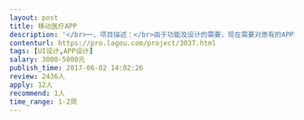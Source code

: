 ```yaml
---                
layout: post       
title: 移动医疗APP           
description: '</br>一、项目描述：</br>由于功能及设计的需要，现在需要对原有的APP功能进行扩展，需要针对我们提供的原型文件进行APP效果图设计工作。</br>二、主要功能点：</br>1、 预约挂号</br>1.1 普通预约挂号：提供普通号预约挂号安排、科室介绍、挂号须知、记录个人普通预约记录。</br>1.2 提供医院科室、专家（擅长、职称、职务、介绍）挂号安排、挂号须知、记录个人专家预约记录。</br>1.3 提供医院特殊科室、专家（擅长、职称、职务、介绍）挂号安排、挂号须知，预约规则、记录个人特诊预约记录。</br>2、 取报告单</br>2.1 检查报告查询：支持CT、B超、核磁、X线等检查类项目报告查询。</br>2.2 检验报告查询：支持医院所开设检验类型项目报告结果查询。</br>3、 智能导诊</br>提供患者症状自查，支持男性、女性常见不适部位的症状自查，帮助患者找对科室问对医生</br>4、在线问诊</br>提供医患问诊、咨询、服务评价。</br>5、 个人中心</br>5.1 我的普通号：实时查询用户普通挂号就诊记录</br>5.2 我的专家号：实时查询用户专家挂号就诊记录</br>5.3 我的问诊记录：实时查询用户历史问诊记录</br>5.4 健康档案：实时记录用户检验检查报告结果，建立患者个人健康档案。</br>三、可参考项目</br>可参考APP：“微医”（说明：新版APP功能上和这款APP有重合的部分，但UI设计需要有自己的思路和想法）</br>四、人员要求</br>至上2人以上。</br>'     
contenturl: https://pro.lagou.com/project/3037.html      
tags: [UI设计,APP设计]            
salary: 3000-5000元          
publish_time: 2017-06-02 14:02:26         
review: 2436人                   
apply: 12人                   
recommend: 1人                   
time_range: 1-2周              
---                 
```

